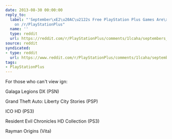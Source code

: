 ```yaml
---
date: 2013-08-30 00:00:00
reply_to:
  label: "'September\xE2\u20AC\u2122s Free PlayStation Plus Games Are\xE2\u20AC\xA6'
    on /r/PlayStationPlus"
  name: ''
  type: reddit
  url: https://reddit.com/r/PlayStationPlus/comments/1lcaha/septembers_free_playstation_plus_games_are/
source: reddit
syndicated:
- type: reddit
  url: https://www.reddit.com/r/PlayStationPlus/comments/1lcaha/septembers_free_playstation_plus_games_are/cbxszow/
tags:
- PlayStationPlus
---
```


For those who can't view ign:

Galaga Legions DX (PSN)

Grand Theft Auto: Liberty City Stories (PSP)

ICO HD (PS3)

Resident Evil Chronicles HD Collection (PS3)

Rayman Origins (Vita)